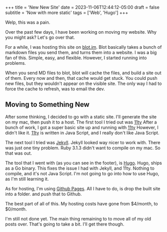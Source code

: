 +++
title = 'New New Site'
date = 2023-11-06T12:44:12-05:00
draft = false
subtitle = 'Now with more static'
tags = ['Web', 'Hugo']
+++

Welp, this was a pain. 

Over the past few days, I have been working on moving my website. Why you might ask? Let's go over that.

For a while, I was hosting this site on [blot.im](https://blot.im). Blot basically takes a bunch of markdown files you send them, and turns them into a website. I was a big fan of this. Simple, easy, and flexible. However, I started running into problems. 

When you send MD files to blot, blot will cache the files, and build a site out of them. Every now and then, that cache would get stuck. You could push new files, but they wouldn't appear on the visible site. The only way I had to force the cache to refresh, was to email the dev.

## Moving to Something New

After some thinking, I decided to go with a static site. I'll generate the site on my mac, then push it to a host. The first tool I tried out was [11ty](https://www.11ty.dev) After a bunch of work, I got a super basic site up and running with [11ty](https://www.11ty.dev) However, I didn't like it. [11ty](https://www.11ty.dev) is written in Java Script, and I really don't like Java Script.

The next tool I tried was [Jekyll](https://jekyllrb.com). Jekyll looked way nicer to work with. There was just one tiny problem. Ruby 3.1.3 didn't want to compile on my mac. So that was out.

The tool that I went with (as you can see in the footer), is [Hugo](https://gohugo.io). Hugo, ships as a Go binary. This fixes the issue I had with Jekyll, and 11ty. Nothing to compile, and it's not Java Script. I'm not going to go into how to use Hugo, as I'm still learning it. 

As for hosting, I'm using [Github Pages](https://pages.github.com). All I have to do, is drop the built site into a folder. and push that to Github.

The best part of all of this. My hosting costs have gone from $4/month, to $0/month.

I'm still not done yet. The main thing remaining to to move all of my old posts over. That's going to take a bit. I'll get there though.